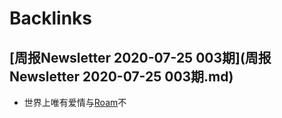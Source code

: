 
# Backlinks
## [周报Newsletter 2020-07-25 003期](周报Newsletter 2020-07-25 003期.md)
- 世界上唯有爱情与[Roam](Roam.md)不

